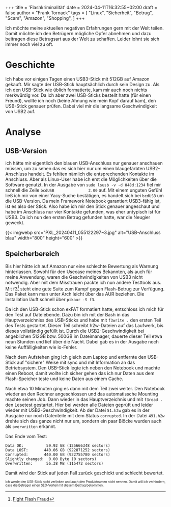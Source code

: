 +++
title = 'Flashkriminalität'
date = 2024-04-11T16:32:55+02:00
draft = false
author = "Frank Tornack"
tags = [
    "Linux",
    "Sicherheit",
    "Betrug",
    "Scam",
    "Amazon",
    "Shopping",
]
+++

Ich möchte meine aktuellen negativen Erfahrungen gern mit der Welt teilen. Damit möchte ich den Betrügern mögliche Opfer abnehmen und dazu beitragen diese Betrugsart aus der Welt zu schaffen. Leider lohnt sie sich immer noch viel zu oft.

# Geschichte
Ich habe vor einigen Tagen einen USB3-Stick mit 512GB auf Amazon gekauft. Mir sagte der USB-Stick hauptsächlich durch sein Design zu. Als ich den USB-Stick wie üblich formatierte, kam mir auch noch nichts merkwürdig vor. Da ich aber zwei USB-Sticks bestellt hatte (für einen Freund), wollte ich noch (keine Ahnung wie mein Kopf darauf kam), den USB-Stick genauer prüfen. Dabei viel mir die langsame Geschwindigkeit von USB2 auf.

# Analyse
## USB-Version
ich hätte mir eigentlich den blauen USB-Anschluss nur genauer anschauen müssen, um zu sehen das es sich hier nur um einen blaugefärbten USB2-Anschluss handelt. Es fehlten nämlich die entsprechenden Kontakte im Anschluss. Aber als Linux-User habe ich erst die Möglichkeiten über die Software genutzt. In der Ausgabe von `sudo lsusb -v -d 048d:1234` fiel mir schnell die Zeile `bcdUSB               2.00` auf. Mit einem unguten Gefühl ließ ich mir von einer Yacy-Suche bestätigen, es handelt sich bei `bcdUSB` um die USB-Version. Da mein Framework Notebook garantiert USB3-fähig ist, ist es also der Stick. Also habe ich mir den Stick genauer angeschaut und habe im Anschluss nur vier Kontakte gefunden, was eher untypisch ist für USB3. Da ich nun den ersten Betrug gefunden hatte, war die Neugier geweckt. 

{{< imgwebp src="PXL_20240411_055122297~3.jpg" alt="USB-Anschluss blau" width="800" height="600" >}}

## Speicherbereich
Bis hier hätte ich auf Amazon nur eine schlechte Bewertung als Warnung hinterlassen. Sowohl für den Usecase meines Bekannten, als auch für meine Anwendung, waren die Geschwindigkeiten von USB3 nicht notwendig. Aber mit dem Misstrauen packte ich nun andere Testtools aus. Mit f3[^1] steht eine gute Suite zum Kampf gegen Flash-Betrug zur Verfügung. Das Paket kann man unter Arch leicht über das AUR beziehen. Die Installation läuft schnell über `pikaur -S f3`.

Da ich den USB-Stick schon exFAT formatiert hatte, entschloss ich mich für den Test auf Dateiebende. Dazu bin ich mit der Bash in das Hauptverzeichniss des USB-Sticks und habe mit `f3write .` den ersten Teil des Tests gestartet. Dieser Teil schreibt h2w-Dateien auf das Laufwerk, bis dieses vollständig gefüllt ist. Durch die USB2-Geschwindigkeit bei angeblichen 512GB bzw. 500GB im Dateimanager, dauerte dieser Teil etwa neun Stunden und lief über die Nacht. Dabei gab es in der Ausgabe noch keine Auffälligkeiten wie io-Fehler.

Nach dem Aufstehen ging ich gleich zum Laptop und entfernte den USB-Stick auf "sichere" Weise mit sync und mit Information an das Betriebsystem. Den USB-Stick legte ich neben den Notebook und machte einen Reboot, damit wollte ich sicher gehen das ich nur Daten aus dem Flash-Speicher teste und keine Daten aus einem Cache.

Nach etwa 10 Minuten ging es dann mit dem Teil zwei weiter. Den Notebook wieder an den Rechner angeschlossen und das automatissche Mounting machte seinen Job. Dann wieder in das Hauptverzeichnis und mit `f3read .` den Lesetest gestartet. Hier bei werden alle Dateien geprüft und leider wieder mit USB2-Geschwindigkeit. Ab der Datei `51.h2w` gab es in der Ausgabe nur noch Datenteile mit dem Status `corrupted`. In der Datei `491.h2w` drehte sich das ganze nicht nur um, sondern ein paar Blöcke wurden auch als `overwritten` erkannt.

Das Ende vom Test:
```
Data OK:          59.92 GB (125666348 sectors)
Data LOST:       440.06 GB (922871252 sectors)
Corrupted:       440.00 GB (922755780 sectors)
Slightly changed:  0.00 Byte (0 sectors)
Overwritten:      56.38 MB (115472 sectors)
```
Damit wird der Stick auf jeden Fall zurück geschickt und schlecht bewertet.

<sub><sup>Ich werde den USB-Stick nicht verlinken und auch den Produktnamen nicht nennen. Damit will ich verhindern, dass die Betrüger einen SEO-Vorteil mit diesem Beitrag bekommen.</sup></sub>

[^1]: [Fight Flash Fraud](https://fight-flash-fraud.readthedocs.io)